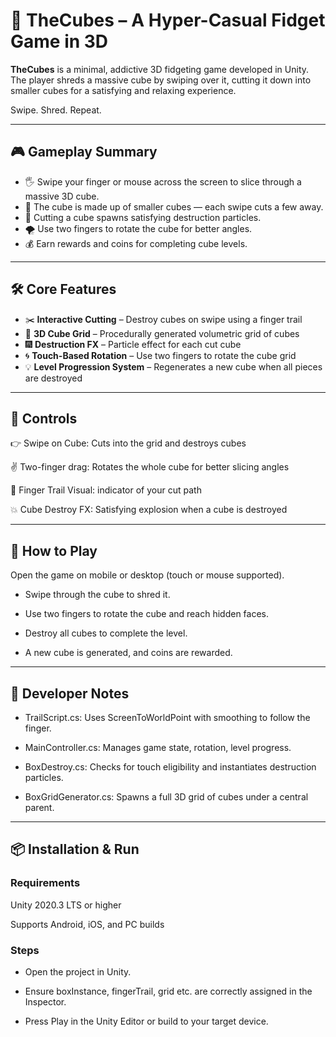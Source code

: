 # 🧊 TheCubes – A Hyper-Casual Fidget Game in 3D

**TheCubes** is a minimal, addictive 3D fidgeting game developed in Unity. The player shreds a massive cube by swiping over it, cutting it down into smaller cubes for a satisfying and relaxing experience.

Swipe. Shred. Repeat.

---

## 🎮 Gameplay Summary

- 🖐️ Swipe your finger or mouse across the screen to slice through a massive 3D cube.
- 🧩 The cube is made up of smaller cubes — each swipe cuts a few away.
- 🧨 Cutting a cube spawns satisfying destruction particles.
- 🌪️ Use two fingers to rotate the cube for better angles.
- 💰 Earn rewards and coins for completing cube levels.

---

## 🛠️ Core Features

- ✂️ **Interactive Cutting** – Destroy cubes on swipe using a finger trail
- 🌌 **3D Cube Grid** – Procedurally generated volumetric grid of cubes
- 🎆 **Destruction FX** – Particle effect for each cut cube
- 🌀 **Touch-Based Rotation** – Use two fingers to rotate the cube grid
- 💡 **Level Progression System** – Regenerates a new cube when all pieces are destroyed

---

## 📲 Controls

👉 Swipe on Cube:	Cuts into the grid and destroys cubes

✌️ Two-finger drag:	Rotates the whole cube for better slicing angles

💨 Finger Trail	Visual: indicator of your cut path

💥 Cube Destroy FX:	Satisfying explosion when a cube is destroyed

---

## 🎯 How to Play

Open the game on mobile or desktop (touch or mouse supported).

- Swipe through the cube to shred it.

- Use two fingers to rotate the cube and reach hidden faces.

- Destroy all cubes to complete the level.

- A new cube is generated, and coins are rewarded.

---

## 🧪 Developer Notes

- TrailScript.cs: Uses ScreenToWorldPoint with smoothing to follow the finger.

- MainController.cs: Manages game state, rotation, level progress.

- BoxDestroy.cs: Checks for touch eligibility and instantiates destruction particles.

- BoxGridGenerator.cs: Spawns a full 3D grid of cubes under a central parent.

---

## 📦 Installation & Run

### Requirements

Unity 2020.3 LTS or higher

Supports Android, iOS, and PC builds

### Steps

- Open the project in Unity.

- Ensure boxInstance, fingerTrail, grid etc. are correctly assigned in the Inspector.

- Press Play in the Unity Editor or build to your target device. 
